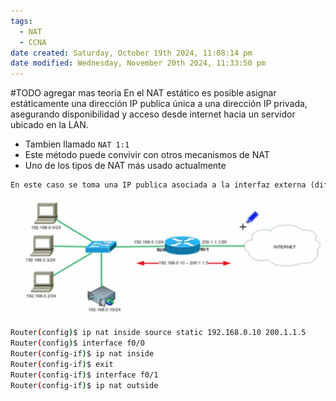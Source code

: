 ```yaml
---
tags:
  - NAT
  - CCNA
date created: Saturday, October 19th 2024, 11:08:14 pm
date modified: Wednesday, November 20th 2024, 11:33:50 pm
---
```

#TODO agregar mas teoria
En el NAT estático es posible asignar estáticamente una dirección IP publica única a una dirección IP privada, asegurando disponibilidad y acceso desde internet hacia un servidor ubicado en la LAN.
- Tambien llamado `NAT 1:1`
- Este método puede convivir con otros mecanismos de NAT
- Uno de los tipos de NAT más usado actualmente
 
``` txt
En este caso se toma una IP publica asociada a la interfaz externa (diferente de la IP de la interfaz) y se asocia a un dispositivo interno de la red. En el ejemplo de abajo podemos ver que 200.1.1.5 esta asociada de forma manual con un servidor web con IP local 192.168.0.10/24 
```

 ![](../_anexos_/Screenshot%20from%202023-12-31%2017-32-45.png)

``` bash
Router(config)$ ip nat inside source static 192.168.0.10 200.1.1.5
Router(config)$ interface f0/0
Router(config-if)$ ip nat inside
Router(config-if)$ exit
Router(config-if)$ interface f0/1
Router(config-if)$ ip nat outside
```

